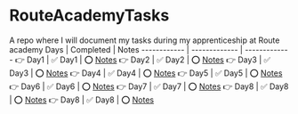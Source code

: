 # RouteAcademyTasks
A repo where I will document my tasks during my apprenticeship at Route academy 
Days | Completed | Notes
------------ | ------------- | -------------
👉 Day1 | ✅ Day1 | ⭕️ [Notes](https://github.com/RaheemAmer/RouteAcademyTasks/blob/main/Day1)
👉 Day2 | ✅ Day2 | ⭕️ [Notes](https://github.com/RaheemAmer/RouteAcademyTasks/blob/main/Day2)
👉 Day3 | ✅ Day3 | ⭕️ [Notes](https://github.com/RaheemAmer/RouteAcademyTasks/blob/main/Day3)
👉 Day4 | ✅ Day4 | ⭕️ [Notes](https://github.com/RaheemAmer/RouteAcademyTasks/blob/main/Day4)
👉 Day5 | ✅ Day5 | ⭕️ [Notes](https://github.com/RaheemAmer/RouteAcademyTasks/blob/main/Day5)
👉 Day6 | ✅ Day6 | ⭕️ [Notes](https://github.com/RaheemAmer/RouteAcademyTasks/blob/main/Day6)
👉 Day7 | ✅ Day7 | ⭕️ [Notes](https://github.com/RaheemAmer/RouteAcademyTasks/blob/main/Day7)
👉 Day8 | ✅ Day8 | ⭕️ [Notes](https://github.com/RaheemAmer/RouteAcademyTasks/blob/main/Day8)
👉 Day8 | ✅ Day8 | ⭕️ [Notes](https://github.com/RaheemAmer/RouteAcademyTasks/blob/main/Exam)

